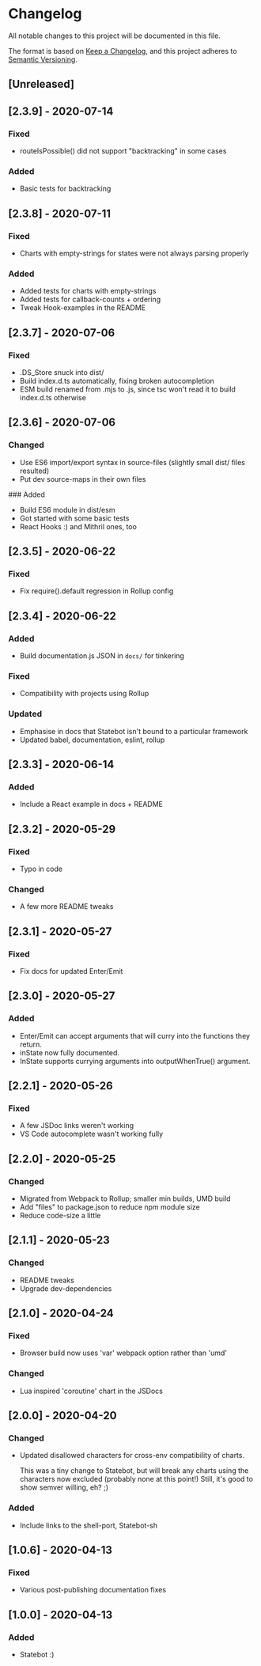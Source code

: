 # Changelog
All notable changes to this project will be documented in this file.

The format is based on [Keep a Changelog](https://keepachangelog.com/en/1.0.0/),
and this project adheres to [Semantic Versioning](https://semver.org/spec/v2.0.0.html).

## [Unreleased]

## [2.3.9] - 2020-07-14
### Fixed
- routeIsPossible() did not support "backtracking" in some cases

### Added
- Basic tests for backtracking

## [2.3.8] - 2020-07-11
### Fixed
- Charts with empty-strings for states were not always parsing properly

### Added
- Added tests for charts with empty-strings
- Added tests for callback-counts + ordering
- Tweak Hook-examples in the README

## [2.3.7] - 2020-07-06
### Fixed
- .DS_Store snuck into dist/
- Build index.d.ts automatically, fixing broken autocompletion
- ESM build renamed from .mjs to .js, since tsc won't read it to build index.d.ts otherwise

## [2.3.6] - 2020-07-06
### Changed
- Use ES6 import/export syntax in source-files (slightly small dist/ files resulted)
- Put dev source-maps in their own files

### Added
- Build ES6 module in dist/esm
- Got started with some basic tests
- React Hooks :) and Mithril ones, too

## [2.3.5] - 2020-06-22
### Fixed
- Fix require().default regression in Rollup config

## [2.3.4] - 2020-06-22
### Added
- Build documentation.js JSON in `docs/` for tinkering

### Fixed
- Compatibility with projects using Rollup

### Updated
- Emphasise in docs that Statebot isn't bound to a particular framework
- Updated babel, documentation, eslint, rollup

## [2.3.3] - 2020-06-14
### Added
- Include a React example in docs + README

## [2.3.2] - 2020-05-29
### Fixed
- Typo in code

### Changed
- A few more README tweaks

## [2.3.1] - 2020-05-27
### Fixed
- Fix docs for updated Enter/Emit

## [2.3.0] - 2020-05-27
### Added
- Enter/Emit can accept arguments that will curry into the functions
  they return.
- inState now fully documented.
- InState supports currying arguments into outputWhenTrue() argument.

## [2.2.1] - 2020-05-26
### Fixed
- A few JSDoc links weren't working
- VS Code autocomplete wasn't working fully

## [2.2.0] - 2020-05-25
### Changed
- Migrated from Webpack to Rollup; smaller min builds, UMD build
- Add "files" to package.json to reduce npm module size
- Reduce code-size a little

## [2.1.1] - 2020-05-23
### Changed
- README tweaks
- Upgrade dev-dependencies

## [2.1.0] - 2020-04-24
### Fixed
- Browser build now uses 'var' webpack option rather than 'umd'

### Changed
- Lua inspired 'coroutine' chart in the JSDocs

## [2.0.0] - 2020-04-20
### Changed
- Updated disallowed characters for cross-env compatibility of charts.

  This was a tiny change to Statebot, but will break any charts using
  the characters now excluded (probably none at this point!) Still,
  it's good to show semver willing, eh? ;)

### Added
- Include links to the shell-port, Statebot-sh

## [1.0.6] - 2020-04-13
### Fixed
- Various post-publishing documentation fixes

## [1.0.0] - 2020-04-13
### Added
- Statebot :)
